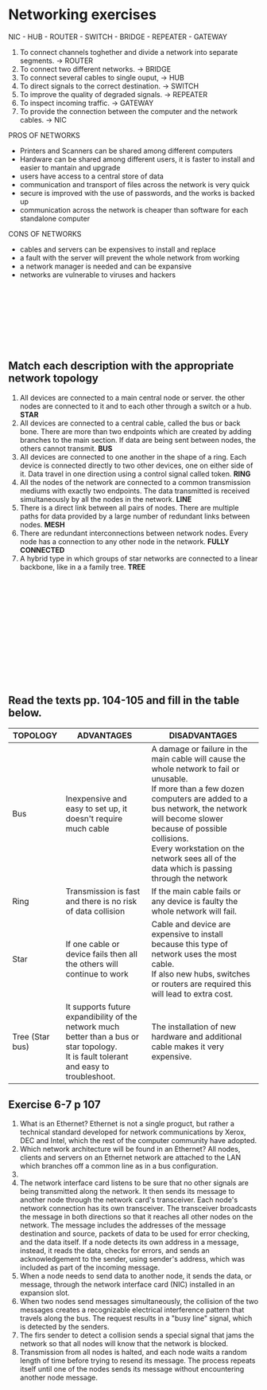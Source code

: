 # Networking exercises

NIC - HUB - ROUTER - SWITCH - BRIDGE - REPEATER - GATEWAY

1. To connect channels toghether and divide a network into separate segments. -> ROUTER
2. To connect two different networks. -> BRIDGE
3. To connect several cables to single ouput, -> HUB
4. To direct signals to the correct destination. -> SWITCH
5. To improve the quality of degraded signals. -> REPEATER
6. To inspect incoming traffic. -> GATEWAY
7. To provide the connection between the computer and the network cables. -> NIC

PROS OF NETWORKS
- Printers and Scanners can be shared among different computers
- Hardware can be shared among different users, it is faster to install and easier to mantain and upgrade
- users have access to a central store of data
- communication and transport of files across the network is very quick
- secure is improved with the use of passwords, and the works is backed up
- communication across the network is cheaper than software for each standalone computer

CONS OF NETWORKS
- cables and servers can be expensives to install and replace
- a fault with the server will prevent the  whole network from working
- a network manager is needed and can be expansive
- networks are vulnerable to viruses and hackers

<br>
<br>
<br>
<br>
<br>
<br>
<br>

## Match each description with the appropriate network topology
1. All devices are connected to a main central node or server. the other nodes are connected to it and to each other through a switch or a hub. **STAR**
2. All devices are connected to a central cable, called the
bus or back bone. There are more than two endpoints which
are created by adding branches to the main section. If data
are being sent between nodes, the others cannot transmit. **BUS**
3. All devices are connected to one another in the shape of
a ring. Each device is connected directly to two other
devices, one on either side of it. Data travel in one direction
using a control signal called token.  **RING**
4. All the nodes of the network are connected to a common
transmission mediums with exactly two endpoints. The data
transmitted is received simultaneously by all the nodes in
the network. **LINE**
5. There is a direct link between all pairs of nodes. There
are multiple paths for data provided by a large number of
redundant links between nodes. **MESH**
6. There are redundant interconnections between network
nodes. Every node has a connection to any other node in
the network. **FULLY CONNECTED**
7. A hybrid type in which groups of star networks are
connected to a linear backbone, like in a a family tree. **TREE** 

<br>
<br>
<br>
<br>
<br>
<br>
<br>
<br>
<br>
<br>
<br>
<br>

## Read the texts pp. 104-105 and fill in the table below.
| TOPOLOGY | ADVANTAGES | DISADVANTAGES |
| ----------------- | -------- | -------------- |
| Bus | Inexpensive and easy to set up, it doesn't require much cable    | A damage or failure in the main cable will cause the whole network to fail or unusable. <br> If more than a few dozen computers are added to a bus network, the network will become slower because of possible collisions. <br> Every workstation on the network sees all of the data which is passing through the network|
| Ring | Transmission is fast and there is no risk of data collision | If the main cable fails or any device is faulty the whole network will fail.|
| Star | If one cable or device fails then all the others will continue to work | Cable and device are expensive to install because this type of network uses the most cable. <br>If also new hubs, switches or routers are required this will lead to extra cost. |
| Tree (Star bus) | It supports future expandibility of the network much better than a bus or star topology.<br>It is fault tolerant and easy to troubleshoot. |The installation of new hardware and additional cable makes it very expensive.|


## Exercise 6-7 p 107

1. What is an Ethernet?
Ethernet is not a single proguct, but rather a technical standard developed for network communications by Xerox, DEC and Intel, which the rest of the computer community have adopted.
 2. Which network architecture will be found in an Ethernet?
 All nodes, clients and servers on an Ethernet network are attached to the LAN which branches off a common line as in a bus configuration.
 3. 
 4. The network interface card listens to be sure that no other signals are being transmitted along the network. It then sends its message to another node through the network card's transceiver. Each node's network connection has its own transceiver. The transceiver broadcasts the message in both directions so that it reaches all other nodes on the network. The message includes the addresses of the message destination and source, packets of data to be used for error checking, and the data itself. If a node detects its own address in a message, instead, it reads the data, checks for errors, and sends an acknowledgement to the sender, using sender's address, which was included as part of the incoming message.
 5.  When a node needs to send data to another node, it sends the data, or message, through the network interface card (NIC) installed in an expansion slot. 
 6. When two nodes send messages simultaneously, the collision of the two messages creates a recognizable electrical interference pattern that travels along the bus. The request results in a "busy line" signal, which is detected by the senders.
 7. The firs sender to detect a collision sends a special signal that jams the network so that all nodes will know that the network is blocked.
 8. Transmission from all nodes is halted, and each node waits a random length of time before trying to resend its message. The process repeats itself until one of the nodes sends its message without encountering another node message.
<!--stackedit_data:
eyJoaXN0b3J5IjpbMzk4OTgxNzEyLC0yMDk3NzI5NDc1LDYzNT
g5MzIyNywxMjE1MDgwNTYwXX0=
-->